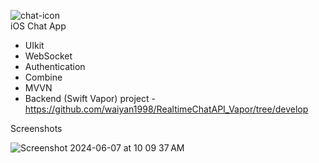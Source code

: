 
![chat-icon](https://github.com/waiyan1998/ClientChatApp/assets/51941650/fee0fdcc-0ea3-4448-a995-94e17e56996c)  
iOS Chat App 
- UIkit
- WebSocket
- Authentication
- Combine
- MVVN
- Backend (Swift Vapor) project - https://github.com/waiyan1998/RealtimeChatAPI_Vapor/tree/develop

Screenshots

![Screenshot 2024-06-07 at 10 09 37 AM](https://github.com/waiyan1998/ClientChatApp/assets/51941650/1e12a8ca-a2df-402d-98be-cdefb01d2e19)
